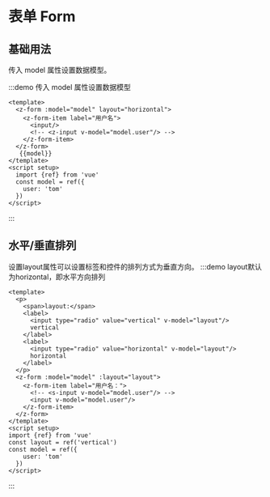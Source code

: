 # 表单 Form

## 基础用法

传入 model 属性设置数据模型。

:::demo 传入 model 属性设置数据模型
```vue
<template>
  <z-form :model="model" layout="horizontal">
    <z-form-item label="用户名">
      <input/>
      <!-- <z-input v-model="model.user"/> -->
    </z-form-item>
  </z-form>
   {{model}}
</template>
<script setup>
  import {ref} from 'vue'
  const model = ref({
    user: 'tom'
  })
</script>
```
:::

## 水平/垂直排列
设置layout属性可以设置标签和控件的排列方式为垂直方向。
:::demo layout默认为horizontal，即水平方向排列
```vue
<template>
  <p>
    <span>layout:</span>
    <label>
      <input type="radio" value="vertical" v-model="layout"/>
      vertical
    </label>
    <label>
      <input type="radio" value="horizontal" v-model="layout"/>
      horizontal
    </label>
  </p>
  <z-form :model="model" :layout="layout">
    <z-form-item label="用户名：">
      <!-- <s-input v-model="model.user"/> -->
      <input v-model="model.user"/>
    </z-form-item>
  </z-form>
</template>
<script setup>
import {ref} from 'vue'
const layout = ref('vertical')
const model = ref({
    user: 'tom'
  })
</script>
```
:::